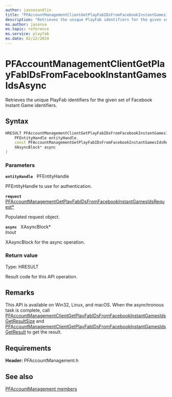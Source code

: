 ```yaml
---
author: jasonsandlin
title: "PFAccountManagementClientGetPlayFabIDsFromFacebookInstantGamesIdsAsync"
description: "Retrieves the unique PlayFab identifiers for the given set of Facebook Instant Game identifiers."
ms.author: jasonsa
ms.topic: reference
ms.service: playfab
ms.date: 02/22/2024
---
```


# PFAccountManagementClientGetPlayFabIDsFromFacebookInstantGamesIdsAsync  

Retrieves the unique PlayFab identifiers for the given set of Facebook Instant Game identifiers.  

## Syntax  
  
```cpp
HRESULT PFAccountManagementClientGetPlayFabIDsFromFacebookInstantGamesIdsAsync(  
    PFEntityHandle entityHandle,  
    const PFAccountManagementGetPlayFabIDsFromFacebookInstantGamesIdsRequest* request,  
    XAsyncBlock* async  
)  
```  
  
### Parameters  
  
**`entityHandle`** &nbsp; PFEntityHandle  
  
PFEntityHandle to use for authentication.  
  
**`request`** &nbsp; [PFAccountManagementGetPlayFabIDsFromFacebookInstantGamesIdsRequest*](../../pfaccountmanagementtypes/structs/pfaccountmanagementgetplayfabidsfromfacebookinstantgamesidsrequest.md)  
  
Populated request object.  
  
**`async`** &nbsp; XAsyncBlock*  
*_Inout_*  
  
XAsyncBlock for the async operation.  
  
  
### Return value
Type: HRESULT
  
Result code for this API operation.
  
## Remarks  
  
This API is available on Win32, Linux, and macOS. When the asynchronous task is complete, call [PFAccountManagementClientGetPlayFabIDsFromFacebookInstantGamesIdsGetResultSize](pfaccountmanagementclientgetplayfabidsfromfacebookinstantgamesidsgetresultsize.md) and [PFAccountManagementClientGetPlayFabIDsFromFacebookInstantGamesIdsGetResult](pfaccountmanagementclientgetplayfabidsfromfacebookinstantgamesidsgetresult.md) to get the result.
  
## Requirements  
  
**Header:** PFAccountManagement.h
  
## See also  
[PFAccountManagement members](../pfaccountmanagement_members.md)  

  
  
